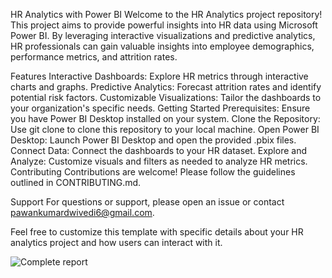HR Analytics with Power BI
Welcome to the HR Analytics project repository! This project aims to provide powerful insights into HR data using Microsoft Power BI. By leveraging interactive visualizations and predictive analytics, HR professionals can gain valuable insights into employee demographics, performance metrics, and attrition rates.

Features
Interactive Dashboards: Explore HR metrics through interactive charts and graphs.
Predictive Analytics: Forecast attrition rates and identify potential risk factors.
Customizable Visualizations: Tailor the dashboards to your organization's specific needs.
Getting Started
Prerequisites: Ensure you have Power BI Desktop installed on your system.
Clone the Repository: Use git clone to clone this repository to your local machine.
Open Power BI Desktop: Launch Power BI Desktop and open the provided .pbix files.
Connect Data: Connect the dashboards to your HR dataset.
Explore and Analyze: Customize visuals and filters as needed to analyze HR metrics.
Contributing
Contributions are welcome! Please follow the guidelines outlined in CONTRIBUTING.md.


Support
For questions or support, please open an issue or contact pawankumardwivedi6@gmail.com.

Feel free to customize this template with specific details about your HR analytics project and how users can interact with it.

![Complete report](https://github.com/Igruapawan/Power-BI-/assets/98211165/215e5927-5211-433d-a284-4c0bfacc0c33)

